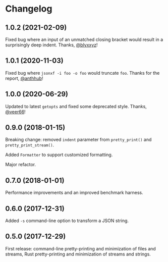 # Changelog

## 1.0.2 (2021-02-09)

Fixed bug where an input of an unmatched closing bracket would
result in a surprisingly deep indent. Thanks,
[@blyxxyz](https://github.com/blyxxyz)!

## 1.0.1 (2020-11-03)

Fixed bug where `jsonxf -i foo -o foo` would truncate `foo`.
Thanks for the report, [@anthhub](https://github.com/anthhub)!

## 1.0.0 (2020-06-29)

Updated to latest `getopts` and fixed some deprecated style.
Thanks, [@veer66](https://github.com/veer66)!

## 0.9.0 (2018-01-15)

Breaking change: removed `indent` parameter from `pretty_print()` and
`pretty_print_stream()`.

Added `Formatter` to support customized formatting.

Major refactor.

## 0.7.0 (2018-01-01)

Performance improvements and an improved benchmark harness.

## 0.6.0 (2017-12-31)

Added `-s` command-line option to transform a JSON string.

## 0.5.0 (2017-12-29)

First release: command-line pretty-printing and minimization of
files and streams, Rust pretty-printing and minimization of streams
and strings.

